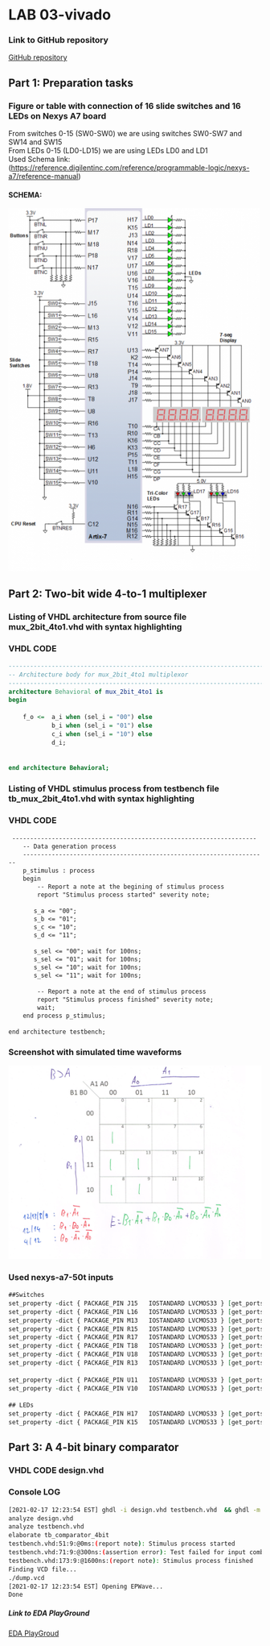 # LAB 03-vivado


### Link to GitHub repository
[GitHub repository](https://github.com/amwellius/Digital-electronics-1)


## Part 1: Preparation tasks
### Figure or table with connection of 16 slide switches and 16 LEDs on Nexys A7 board
   From switches 0-15 (SW0-SW0) we are using switches SW0-SW7 and SW14 and SW15 <br/>
   From LEDs 0-15 (LD0-LD15) we are using LEDs LD0 and LD1 <br/>
   Used Schema link: <br/>
   (https://reference.digilentinc.com/reference/programmable-logic/nexys-a7/reference-manual) <br/>
#### SCHEMA: <br/>
![ScreenShot](images/part1_1.png)    


## Part 2: Two-bit wide 4-to-1 multiplexer
### Listing of VHDL architecture from source file mux_2bit_4to1.vhd with syntax highlighting
### VHDL CODE 
```vhdl
------------------------------------------------------------------------
-- Architecture body for mux_2bit_4to1 multiplexor
------------------------------------------------------------------------
architecture Behavioral of mux_2bit_4to1 is
begin
    
    f_o <=  a_i when (sel_i = "00") else 
            b_i when (sel_i = "01") else
            c_i when (sel_i = "10") else
            d_i;     


end architecture Behavioral;
```

### Listing of VHDL stimulus process from testbench file tb_mux_2bit_4to1.vhd with syntax highlighting
### VHDL CODE
```vhld
 --------------------------------------------------------------------
    -- Data generation process
    --------------------------------------------------------------------
    p_stimulus : process
    begin
        -- Report a note at the begining of stimulus process
        report "Stimulus process started" severity note;

       s_a <= "00";
       s_b <= "01";
       s_c <= "10";
       s_d <= "11";
       
       s_sel <= "00"; wait for 100ns;
       s_sel <= "01"; wait for 100ns;
       s_sel <= "10"; wait for 100ns;
       s_sel <= "11"; wait for 100ns;
        
        -- Report a note at the end of stimulus process
        report "Stimulus process finished" severity note;
        wait;
    end process p_stimulus;

end architecture testbench;
```

### Screenshot with simulated time waveforms
![ScreenShot](images/part2_1.png)

### Used nexys-a7-50t inputs
```vhdl
##Switches
set_property -dict { PACKAGE_PIN J15   IOSTANDARD LVCMOS33 } [get_ports { a_i[0] }]; #IO_L24N_T3_RS0_15 Sch=sw[0]
set_property -dict { PACKAGE_PIN L16   IOSTANDARD LVCMOS33 } [get_ports { a_i[1] }]; #IO_L3N_T0_DQS_EMCCLK_14 Sch=sw[1]
set_property -dict { PACKAGE_PIN M13   IOSTANDARD LVCMOS33 } [get_ports { b_i[0] }]; #IO_L6N_T0_D08_VREF_14 Sch=sw[2]
set_property -dict { PACKAGE_PIN R15   IOSTANDARD LVCMOS33 } [get_ports { b_i[1] }]; #IO_L13N_T2_MRCC_14 Sch=sw[3]
set_property -dict { PACKAGE_PIN R17   IOSTANDARD LVCMOS33 } [get_ports { c_i[0] }]; #IO_L12N_T1_MRCC_14 Sch=sw[4]
set_property -dict { PACKAGE_PIN T18   IOSTANDARD LVCMOS33 } [get_ports { c_i[1] }]; #IO_L7N_T1_D10_14 Sch=sw[5]
set_property -dict { PACKAGE_PIN U18   IOSTANDARD LVCMOS33 } [get_ports { d_i[0] }]; #IO_L17N_T2_A13_D29_14 Sch=sw[6]
set_property -dict { PACKAGE_PIN R13   IOSTANDARD LVCMOS33 } [get_ports { d_i[1] }]; #IO_L5N_T0_D07_14 Sch=sw[7]

set_property -dict { PACKAGE_PIN U11   IOSTANDARD LVCMOS33 } [get_ports { sel_i[0] }]; #IO_L19N_T3_A09_D25_VREF_14 Sch=sw[14]
set_property -dict { PACKAGE_PIN V10   IOSTANDARD LVCMOS33 } [get_ports { sel_i[1] }]; #IO_L21P_T3_DQS_14 Sch=sw[15]

## LEDs
set_property -dict { PACKAGE_PIN H17   IOSTANDARD LVCMOS33 } [get_ports { f_o[0] }]; #IO_L18P_T2_A24_15 Sch=led[0]
set_property -dict { PACKAGE_PIN K15   IOSTANDARD LVCMOS33 } [get_ports { f_o[1] }]; #IO_L24P_T3_RS1_15 Sch=led[1]
```


## Part 3: A 4-bit binary comparator
### VHDL CODE design.vhd

### Console LOG
```bash
[2021-02-17 12:23:54 EST] ghdl -i design.vhd testbench.vhd  && ghdl -m  tb_comparator_4bit && ghdl -r  tb_comparator_4bit   --vcd=dump.vcd && sed -i 's/^U/X/g; s/^-/X/g; s/^H/1/g; s/^L/0/g' dump.vcd 
analyze design.vhd
analyze testbench.vhd
elaborate tb_comparator_4bit
testbench.vhd:51:9:@0ms:(report note): Stimulus process started
testbench.vhd:71:9:@300ns:(assertion error): Test failed for input combination: 0011, 1101
testbench.vhd:173:9:@1600ns:(report note): Stimulus process finished
Finding VCD file...
./dump.vcd
[2021-02-17 12:23:54 EST] Opening EPWave...
Done
```


##### Link to EDA PlayGround
[EDA PlayGroud](https://www.edaplayground.com/x/ptjA)

